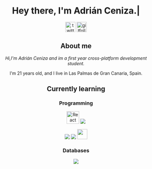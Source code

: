 <h1 align='center'>Hey there, I'm Adrián Ceniza.|</h2>
<div align='center'>
<a href='https://twitter.com/sirzenii' rel='nofollow'>
 <img height='32' width='32' src='https://raw.githubusercontent.com/peterthehan/peterthehan/master/assets/twitter.svg' href='https://twitter.com/sirzenii' alt='twitter'/></a>
 
 <a href='https://github.com/adriceniza' action="/users/follow?target=adriceniza" rel='nofollowgit'>
 <img height='32' width='32' src='https://raw.githubusercontent.com/peterthehan/peterthehan/master/assets/github.svg' alt='gitfollows'/>
 </a>


<h2 align='center' >About me</h2>
<i align='center'>Hi,I'm Adrián Ceniza and im a first year cross-platform development student.</i>
<p align='center'>I'm 21 years old, and I live in Las Palmas de Gran Canaria, Spain.</p>
<h2 align='center'>Currently learning</h2>
<h3 align='center'>Programming</h3>
<a align='center' href='reactjs.org' title='react'><img src='https://rawgit.com/gorangajic/react-icons/master/react-icons.svg'  width="40" alt="React Icons" style='max-width:100%;'></a>
<a align='center' href="https://code.visualstudio.com/" title="Visual Studio Code" rel="nofollow"><img src="https://raw.githubusercontent.com/hussainweb/hussainweb/main/icons/vscode.png" style="max-width:100%;"></a>

<a align='center' href="https://en.wikipedia.org/wiki/JavaScript" title="JavaScript" rel="nofollow"><img src="https://github.com/hussainweb/hussainweb/raw/main/icons/javascript.png" style="max-width:100%;"></a>
<a align='center' href="https://www.python.org/" title="Python" rel="nofollow"><img src="https://github.com/hussainweb/hussainweb/raw/main/icons/python.png" style="max-width:100%;"></a>
<a align='center' href="https://www.java.com/en/" title="Java" rel="nofollow"><img src="https://p7.hiclipart.com/preview/1011/30/511/java-runtime-environment-java-development-kit-computer-software-macos-gucci-logo-thumbnail.jpg" height='32' width='32' style="max-width:100%;"></a>
<h3 align='center'>Databases</h3>
<a align='center' href="https://www.mysql.com/" title="MySQL" rel="nofollow"><img src="https://raw.githubusercontent.com/hussainweb/hussainweb/main/icons/mysql.png" style="max-width:100%;"></a>
